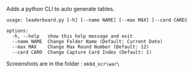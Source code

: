 Adds a python CLI to auto generate tables.

```
usage: leaderboard.py [-h] [--name NAME] [--max MAX] [--card CARD]

options:
  -h, --help   show this help message and exit
  --name NAME  Change Folder Name (Default: Current Date)
  --max MAX    Change Max Round Number (Default: 12)
  --card CARD  Change Capture Card Index (Default: 1)
```

Screenshots are in the folder : `mk8d_ocr\war\`
